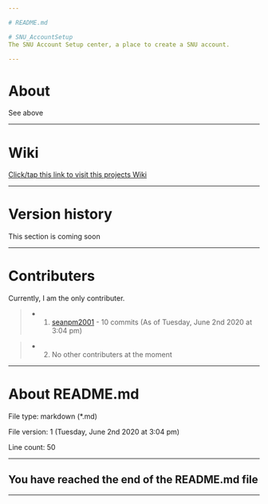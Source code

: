 ```yaml
---

# README.md

# SNU_AccountSetup
The SNU Account Setup center, a place to create a SNU account.

---
```


# About

See above

---

# Wiki

[Click/tap this link to visit this projects Wiki](https://github.com/seanpm2001/SNU_AccountSetup/wiki)

---

# Version history

This section is coming soon

---

# Contributers

Currently, I am the only contributer.

> * 1. [seanpm2001](https://github.com/seanpm2001/) - 10 commits (As of Tuesday, June 2nd 2020 at 3:04 pm)

> * 2. No other contributers at the moment

---

# About README.md

File type: markdown (*.md)

File version: 1 (Tuesday, June 2nd 2020 at 3:04 pm)

Line count: 50

---

## You have reached the end of the README.md file

---

